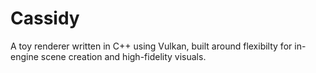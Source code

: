 # Cassidy
 A toy renderer written in C++ using Vulkan, built around flexibilty for in-engine scene creation and high-fidelity visuals.
